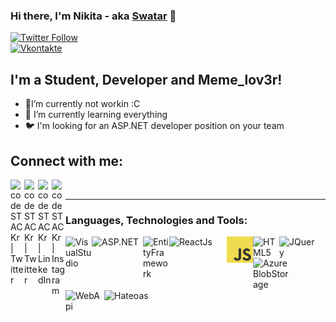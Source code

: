 ### Hi there, I'm Nikita - aka [Swatar][vk] 👋
[![Twitter Follow](https://img.shields.io/twitter/follow/swatarcommon?color=1DA1F2&logo=twitter&style=for-the-badge)](https://twitter.com/intent/follow?original_referer=https%3A%2F%2Fgithub.com%2Fswatarcommonr&screen_name=swatarcommon)
<br/>
[![Vkontakte](https://img.shields.io/endpoint?logo=vk&logoColor=white&style=for-the-badge&url=https%3A%2F%2Fvk-friends-api.herokuapp.com%2Ffriends)](https://vk.com/roie_mo_rider)
## I'm a Student, Developer and Meme_lov3r!

- 🦍I’m currently not workin :C
- 🔭 I’m currently learning everything 
- 🐦 I'm looking for an ASP.NET developer position on your team


## Connect with me:
[<img align="left" alt="codeSTACKr | Twitter" width="22px" src="https://cdn.jsdelivr.net/npm/simple-icons@v3/icons/vk.svg" />][vk]
[<img align="left" alt="codeSTACKr | Twitter" width="22px" src="https://cdn.jsdelivr.net/npm/simple-icons@v3/icons/twitter.svg" />][twitter]
[<img align="left" alt="codeSTACKr | LinkedIn" width="22px" src="https://cdn.jsdelivr.net/npm/simple-icons@v3/icons/linkedin.svg" />][linkedin]
[<img align="left" alt="codeSTACKr | Instagram" width="22px" src="https://cdn.jsdelivr.net/npm/simple-icons@v3/icons/instagram.svg" />][instagram]

<br />

--- 

### Languages, Technologies and Tools:

[<img align="left" alt="VisualStudio" width="42px" src="https://cdn.worldvectorlogo.com/logos/visual-studio-2013.svg" />][visualstudio]

[<img align="left" alt="ASP.NET" width="82px" src="https://chrissainty.com/content/images/2017/10/aspnet-core.png" />][aspnet]

[<img align="left" alt="EntityFramework" width="42px" src="https://codeopinion.com/wp-content/uploads/2017/10/Bitmap-MEDIUM_Entity-Framework-Core-Logo_2colors_Square_Boxed_RGB.png" />][entityframework]

[<img align="left" alt="ReactJs" width="92px" src="https://images.ctfassets.net/bncv3c2gt878/1NK2xfeeRi0608wsss6o46/44b7a7f8ebc76a04fa6dc90198791553/React_logo_wordmark.png?w=1200&h=600&fit=thumb" />][reactjs]

[<img align="left" alt="JavaScript" width="42px" src="https://raw.githubusercontent.com/github/explore/80688e429a7d4ef2fca1e82350fe8e3517d3494d/topics/javascript/javascript.png" />][js]

[<img align="left" alt="HTML5" width="42px" src="https://image.flaticon.com/icons/png/512/1216/1216733.png" />][HTML]

[<img align="left" alt="JQuery" width="62px" src="https://www.iconfinder.com/data/icons/scripting-and-programming-languages/512/JQuery_logo-512.png" />][jquery]

[<img align="left" alt="AzureBlobStorage" width="62px" height="52" src="https://thumb.tildacdn.com/tild3363-3463-4739-b030-393131653661/-/resize/744x/-/format/webp/microsoft-azure.jpg" />][azureblobstorage]

[<img align="left" alt="WebApi" width="62px" src="https://www.videosharp.info/data/img/shop/webapi.png" />][webapi]

[<img align="left" alt="Hateoas" width="122px" src="https://blog.octo.com/wp-content/uploads/2014/10/hateoas1.png" />][hateoas]


<br />
<br />


[visualstudio]: https://visualstudio.microsoft.com/
[aspnet]: https://dotnet.microsoft.com/apps/aspnet
[HTML]: https://developer.mozilla.org/ru/docs/Learn/HTML
[reactjs]: https://reactjs.org
[entityframework]: https://docs.microsoft.com/en-us/ef/
[azureblobstorage]: https://azure.microsoft.com/en-us/services/storage/blobs/
[jquery]: https://jquery.com/
[js]: https://developer.mozilla.org/docs/Web/JavaScript
[webapi]: https://docs.microsoft.com/en-us/aspnet/core/tutorials/first-web-api?view=aspnetcore-3.1&tabs=visual-studio
[hateoas]: https://restfulapi.net/hateoas/
[twitter]: https://twitter.com/swatarcommon
[webdevplaylist]: https://www.youtube.com/playlist?list=PLkwxH9e_vrAJ0WbEsFA9W3I1W-g_BTsbt
[vk]: https://vk.com/roie_mo_rider
[instagram]: https://instagram.com/swatarcommon
[linkedin]: https://www.linkedin.com/in/nikita-le-774034186/
